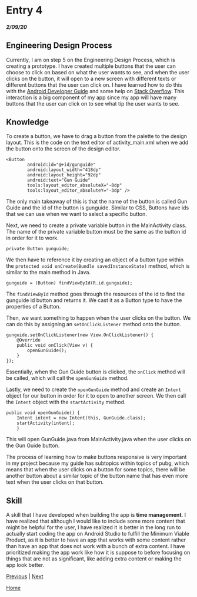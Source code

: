 # Entry 4
##### 2/09/20

## Engineering Design Process
Currently, I am on step 5 on the Engineering Design Process, which is creating a prototype. I have created multiple buttons that the user can choose to click on based on what the user wants to see, and when the user clicks on the button, it will open to a new screen with different texts or different buttons that the user can click on. I have learned how to do this with the [Android Developer Guide](https://developer.android.com/guide/topics/ui/controls/button) and some help on [Stack Overflow](https://stackoverflow.com/questions/24610527/how-do-i-get-a-button-to-open-another-activity). This interaction is a big component of my app since my app will have many buttons that the user can click on to see what tip the user wants to see.

## Knowledge
To create a button, we have to drag a button from the palette to the design layout. This is the code on the text editor of activity_main.xml when we add the button onto the screen of the design editor.

```
<Button
        android:id="@+id/gunguide"
        android:layout_width="418dp"
        android:layout_height="92dp"
        android:text="Gun Guide"
        tools:layout_editor_absoluteX="-8dp"
        tools:layout_editor_absoluteY="-3dp" />
```

The only main takeaway of this is that the name of the button is called Gun Guide and the id of the button is gunguide. Similar to CSS, Buttons have ids that we can use when we want to select a specific button.

Next, we need to create a private variable button in the MainActivity class. The name of the private variable button must be the same as the button id in order for it to work.

```private Button gunguide;```

We then have to reference it by creating an object of a button type within the ```protected void onCreate(Bundle savedInstanceState)``` method, which is similar to the main method in Java.

```gunguide = (Button) findViewById(R.id.gunguide);```

The ```findViewById``` method goes through the resources of the id to find the gunguide id button and returns it. We cast it as a Button type to have the properties of a Button.

Then, we want something to happen when the user clicks on the button. We can do this by assigning an ```setOnClickListener``` method onto the button.

```
gunguide.setOnClickListener(new View.OnClickListener() {
    @Override
    public void onClick(View v) {
        openGunGuide();
    }
});
```

Essentially, when the Gun Guide button is clicked, the ```onClick``` method will be called, which will call the ```openGunGuide``` method.

Lastly, we need to create the ```openGunGuide``` method and create an ```Intent``` object for our button in order for it to open to another screen. We then call the ```Intent``` object with the ```startActivity``` method.

```
public void openGunGuide() {
    Intent intent = new Intent(this, GunGuide.class);
    startActivity(intent);
    }
```

This will open GunGuide.java from MainActivity.java when the user clicks on the Gun Guide button.

The process of learning how to make buttons responsive is very important in my project because my guide has subtopics within topics of pubg, which means that when the user clicks on a button for some topics, there will be another button about a similar topic of the button name that has even more text when the user clicks on that button.

## Skill

A skill that I have developed when building the app is **time management**. I have realized that although I would like to include some more content that might be helpful for the user, I have realized it is better in the long run to actually start coding the app on Android Studio to fulfill the Minimum Viable Product, as it is better to have an app that works with some content rather than have an app that does not work with a bunch of extra content. I have prioritized making the app work like how it is suppose to before focusing on things that are not as significant, like adding extra content or making the app look better.

[Previous](entry03.md) | [Next](entry05.md)

[Home](../README.md)